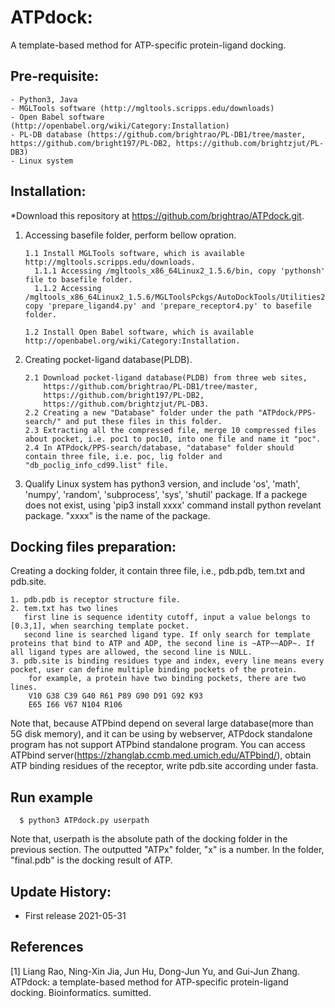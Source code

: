 # ATPdock: 
A template-based method for ATP-specific protein-ligand docking.

## Pre-requisite:
    - Python3, Java
    - MGLTools software (http://mgltools.scripps.edu/downloads)
    - Open Babel software (http://openbabel.org/wiki/Category:Installation)
    - PL-DB database (https://github.com/brightrao/PL-DB1/tree/master, https://github.com/bright197/PL-DB2, https://github.com/brightzjut/PL-DB3)
    - Linux system

## Installation:

*Download this repository at https://github.com/brightrao/ATPdock.git.

 1. Accessing basefile folder, perform bellow opration.

        1.1 Install MGLTools software, which is available http://mgltools.scripps.edu/downloads. 
          1.1.1 Accessing /mgltools_x86_64Linux2_1.5.6/bin, copy 'pythonsh' file to basefile folder.
          1.1.2 Accessing /mgltools_x86_64Linux2_1.5.6/MGLToolsPckgs/AutoDockTools/Utilities24, copy 'prepare_ligand4.py' and 'prepare_receptor4.py' to basefile folder.

        1.2 Install Open Babel software, which is available http://openbabel.org/wiki/Category:Installation.
    
 2. Creating pocket-ligand database(PLDB).

        2.1 Download pocket-ligand database(PLDB) from three web sites,
            https://github.com/brightrao/PL-DB1/tree/master, 
            https://github.com/bright197/PL-DB2, 
            https://github.com/brightzjut/PL-DB3. 		
        2.2 Creating a new "Database" folder under the path "ATPdock/PPS-search/" and put these files in this folder.
        2.3 Extracting all the compressed file, merge 10 compressed files about pocket, i.e. poc1 to poc10, into one file and name it "poc".
        2.4 In ATPdock/PPS-search/database, "database" folder should contain three file, i.e. poc, lig folder and "db_poclig_info_cd99.list" file.
    
 3. Qualify Linux system has python3 version, and include 'os', 'math', 'numpy', 'random', 'subprocess', 'sys', 'shutil' package. If a packege does not exist, using 'pip3 install xxxx' command install python revelant package. "xxxx" is the name of the package.
  
## Docking files preparation:

Creating a docking folder, it contain three file, i.e., pdb.pdb, tem.txt and pdb.site.

    1. pdb.pdb is receptor structure file.
    2. tem.txt has two lines
       first line is sequence identity cutoff, input a value belongs to [0.3,1], when searching template pocket.   
       second line is searched ligand type. If only search for template proteins that bind to ATP and ADP, the second line is ~ATP~~ADP~. If all ligand types are allowed, the second line is NULL.
    3. pdb.site is binding residues type and index, every line means every pocket, user can define multiple binding pockets of the protein.
        for example, a protein have two binding pockets, there are two lines.
        V10 G38 C39 G40 R61 P89 G90 D91 G92 K93
        E65 I66 V67 N104 R106
   
Note that, because ATPbind depend on several large database(more than 5G disk memory), and it can be using by webserver, ATPdock standalone program has not support ATPbind standalone program. You can access ATPbind server(https://zhanglab.ccmb.med.umich.edu/ATPbind/), obtain ATP binding residues of the receptor, write pdb.site according under fasta.
     
## Run example
~~~
  $ python3 ATPdock.py userpath
~~~
Note that, userpath is the absolute path of the docking folder in the previous section.
The outputted "ATPx" folder, "x" is a number. In the folder, "final.pdb" is the docking result of ATP.

## Update History:

- First release 2021-05-31

## References

[1] Liang Rao, Ning-Xin Jia, Jun Hu, Dong-Jun Yu, and Gui-Jun Zhang. ATPdock: a template-based method for ATP-specific protein-ligand docking. Bioinformatics. sumitted.
